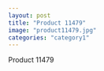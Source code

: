 ```yaml
---
layout: post
title: "Product 11479"
image: "product11479.jpg"
categories: "category1"
---
```

Product 11479
